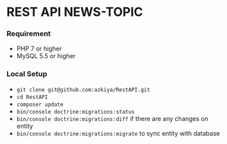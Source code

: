 REST API NEWS-TOPIC
==========

### Requirement
- PHP 7 or higher
- MySQL 5.5 or higher

### Local Setup
- `git clone git@github.com:azkiya/RestAPI.git`
- `cd RestAPI`
- `composer update`
- `bin/console doctrine:migrations:status`
- `bin/console doctrine:migrations:diff` if there are any changes on entity
- `bin/console doctrine:migrations:migrate` to sync entity with database
